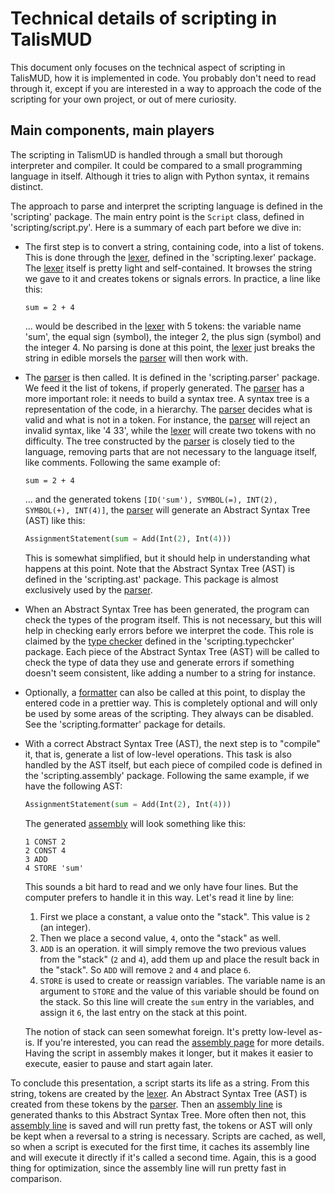 # Technical details of scripting in TalisMUD

This document only focuses on the technical aspect of scripting in TalisMUD, how it is implemented in code.  You probably don't need to read through it, except if you are interested in a way to approach the code of the scripting for your own project, or out of mere curiosity.

## Main components, main players

The scripting in TalismUD is handled through a small but thorough interpreter and compiler.  It could be compared to a small programming language in itself.  Although it tries to align with Python syntax, it remains distinct.

The approach to parse and interpret the scripting language is defined in the 'scripting' package.  The main entry point is the `Script` class, defined in 'scripting/script.py'.  Here is a summary of each part before we dive in:

* The first step is to convert a string, containing code, into a list of tokens.  This is done through the [lexer](./lexer.md), defined in the 'scripting.lexer' package.  The [lexer](./lexer.md) itself is pretty light and self-contained.  It browses the string we gave to it and creates tokens or signals errors.  In practice, a line like this:

    `sum = 2 + 4`

    ... would be described in the [lexer](./lexer.md) with 5 tokens: the variable name 'sum', the equal sign (symbol), the integer 2, the plus sign (symbol) and the integer 4.  No parsing is done at this point, the [lexer](./lexer.md) just breaks the string in edible morsels the [parser](./parser.md) will then work with.

* The [parser](./parser.md) is then called.  It is defined in the 'scripting.parser' package.  We feed it the list of tokens, if properly generated.  The [parser](./parser.md) has a more important role: it needs to build a syntax tree.  A syntax tree is a representation of the code, in a hierarchy.  The [parser](./parser.md) decides what is valid and what is not in a token.  For instance, the [parser](./parser.md) will reject an invalid syntax, like '4 33', while the [lexer](./lexer.md) will create two tokens with no difficulty.  The tree constructed by the [parser](./parser.md) is closely tied to the language, removing parts that are not necessary to the language itself, like comments.  Following the same example of:

    `sum = 2 + 4`

    ... and the generated tokens `[ID('sum'), SYMBOL(=), INT(2), SYMBOL(+), INT(4)]`, the [parser](./parser.md) will generate an Abstract Syntax Tree (AST) like this:

    ```python
    AssignmentStatement(sum = Add(Int(2), Int(4)))
    ```

    This is somewhat simplified, but it should help in understanding what happens at this point.  Note that the Abstract Syntax Tree (AST) is defined in the 'scripting.ast' package.  This package is almost exclusively used by the [parser](./parser.md).

* When an Abstract Syntax Tree has been generated, the program can check the types of the program itself.  This is not necessary, but this will help in checking early errors before we interpret the code.  This role is claimed by the [type checker](./typechecker.md) defined in the 'scripting.typechcker' package.  Each piece of the Abstract Syntax Tree (AST) will be called to check the type of data they use and generate errors if something doesn't seem consistent, like adding a number to a string for instance.
* Optionally, a [formatter](./formatter.md) can also be called at this point, to display the entered code in a prettier way.  This is completely optional and will only be used by some areas of the scripting.  They always can be disabled.  See the 'scripting.formatter' package for details.
* With a correct Abstract Syntax Tree (AST), the next step is to "compile" it, that is, generate a list of low-level operations.  This task is also handled by the AST itself, but each piece of compiled code is defined in the 'scripting.assembly' package.  Following the same example, if we have the following AST:

    ```python
    AssignmentStatement(sum = Add(Int(2), Int(4)))
    ```

    The generated [assembly](./assembly.md) will look something like this:

    ```
    1 CONST 2
    2 CONST 4
    3 ADD
    4 STORE 'sum'
    ```

    This sounds a bit hard to read and we only have four lines.  But the computer prefers to handle it in this way.  Let's read it line by line:

    1. First we place a constant, a value onto the "stack".  This value is `2` (an integer).
    2. Then we place a second value, `4`, onto the "stack" as well.
    3. `ADD` is an operation.  it will simply remove the two previous values from the "stack" (`2` and `4`), add them up and place the result back in the "stack".  So `ADD` will remove `2` and `4` and place `6`.
    4. `STORE` is used to create or reassign variables.  The variable name is an argument to `STORE` and the value of this variable should be found on the stack.  So this line will create the `sum` entry in the variables, and assign it `6`, the last entry on the stack at this point.

    The notion of stack can seen somewhat foreign.  It's pretty low-level as-is.  If you're interested, you can read the [assembly page](./assembly.md) for more details.  Having the script in assembly makes it longer, but it makes it easier to execute, easier to pause and start again later.

To conclude this presentation, a script starts its life as a string.  From this string, tokens are created by the [lexer](./lexer.md).  An Abstract Syntax Tree (AST) is created from these tokens by the [parser](./parser.md).  Then an [assembly line](./assembly.md) is generated thanks to this Abstract Syntax Tree.  More often then not, this [assembly line](./assembly.md) is saved and will run pretty fast, the tokens or AST will only be kept when a reversal to a string is necessary.  Scripts are cached, as well, so when a script is executed for the first time, it caches its assembly line and will execute it directly if it's called a second time.  Again, this is a good thing for optimization, since the assembly line will run pretty fast in comparison.

